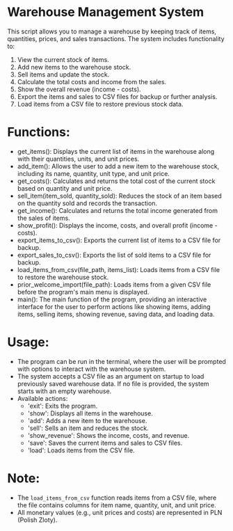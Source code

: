 # Warehouse Management System

This script allows you to manage a warehouse by keeping track of items, quantities, prices, and sales transactions.
The system includes functionality to:
1. View the current stock of items.
2. Add new items to the warehouse stock.
3. Sell items and update the stock.
4. Calculate the total costs and income from the sales.
5. Show the overall revenue (income - costs).
6. Export the items and sales to CSV files for backup or further analysis.
7. Load items from a CSV file to restore previous stock data.

# Functions:
- get_items(): Displays the current list of items in the warehouse along with their quantities, units, and unit prices.
- add_item(): Allows the user to add a new item to the warehouse stock, including its name, quantity, unit type, and unit price.
- get_costs(): Calculates and returns the total cost of the current stock based on quantity and unit price.
- sell_item(item_sold, quantity_sold): Reduces the stock of an item based on the quantity sold and records the transaction.
- get_income(): Calculates and returns the total income generated from the sales of items.
- show_profit(): Displays the income, costs, and overall profit (income - costs).
- export_items_to_csv(): Exports the current list of items to a CSV file for backup.
- export_sales_to_csv(): Exports the list of sold items to a CSV file for backup.
- load_items_from_csv(file_path, items_list): Loads items from a CSV file to restore the warehouse stock.
- prior_welcome_import(file_path): Loads items from a given CSV file before the program's main menu is displayed.
- main(): The main function of the program, providing an interactive interface for the user to perform actions like showing items, adding items, selling items, showing revenue, saving data, and loading data.

# Usage:
- The program can be run in the terminal, where the user will be prompted with options to interact with the warehouse system.
- The system accepts a CSV file as an argument on startup to load previously saved warehouse data. If no file is provided, the system starts with an empty warehouse.
- Available actions:
    - 'exit': Exits the program.
    - 'show': Displays all items in the warehouse.
    - 'add': Adds a new item to the warehouse.
    - 'sell': Sells an item and reduces the stock.
    - 'show_revenue': Shows the income, costs, and revenue.
    - 'save': Saves the current items and sales to CSV files.
    - 'load': Loads items from the CSV file.

# Note:
- The `load_items_from_csv` function reads items from a CSV file, where the file contains columns for item name, quantity, unit, and unit price.
- All monetary values (e.g., unit prices and costs) are represented in PLN (Polish Zloty).
